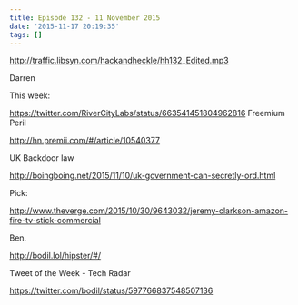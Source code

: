 ```yaml
---
title: Episode 132 - 11 November 2015
date: '2015-11-17 20:19:35'
tags: []
---
```


<!--more-->



http://traffic.libsyn.com/hackandheckle/hh132_Edited.mp3

Darren

This week:

<a href="https://twitter.com/RiverCityLabs/status/663541451804962816">https://twitter.com/RiverCityLabs/status/663541451804962816</a>
Freemium Peril

<a href="http://hn.premii.com/#/article/10540377">http://hn.premii.com/#/article/10540377</a>

UK Backdoor law

<a href="http://boingboing.net/2015/11/10/uk-government-can-secretly-ord.html">http://boingboing.net/2015/11/10/uk-government-can-secretly-ord.html</a>

Pick:

<a href="http://www.theverge.com/2015/10/30/9643032/jeremy-clarkson-amazon-fire-tv-stick-commercial">http://www.theverge.com/2015/10/30/9643032/jeremy-clarkson-amazon-fire-tv-stick-commercial</a>

Ben.

<a href="http://bodil.lol/hipster/#/">http://bodil.lol/hipster/#/</a>

Tweet of the Week - Tech Radar

<a href="https://twitter.com/bodil/status/597766837548507136">https://twitter.com/bodil/status/597766837548507136</a>
